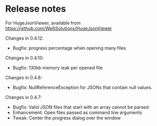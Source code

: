 # Release notes

For HugeJsonViewer, available from https://github.com/WelliSolutions/HugeJsonViewer

Changes in 0.4.12:

* Bugfix: progress percentage when opening many files

Changes in 0.4.10:

* Bugfix: 130kb memory leak per opened file

Changes in 0.4.8:

* Bugfix: NullReferenceException for JSONs that contain null values.

Changes in 0.4.7:

* Bugfix: Valid JSON files that start with an array cannot be parsed
* Enhancement: Open files passed as command line arguments
* Tweak: Center the progress dialog over the window
